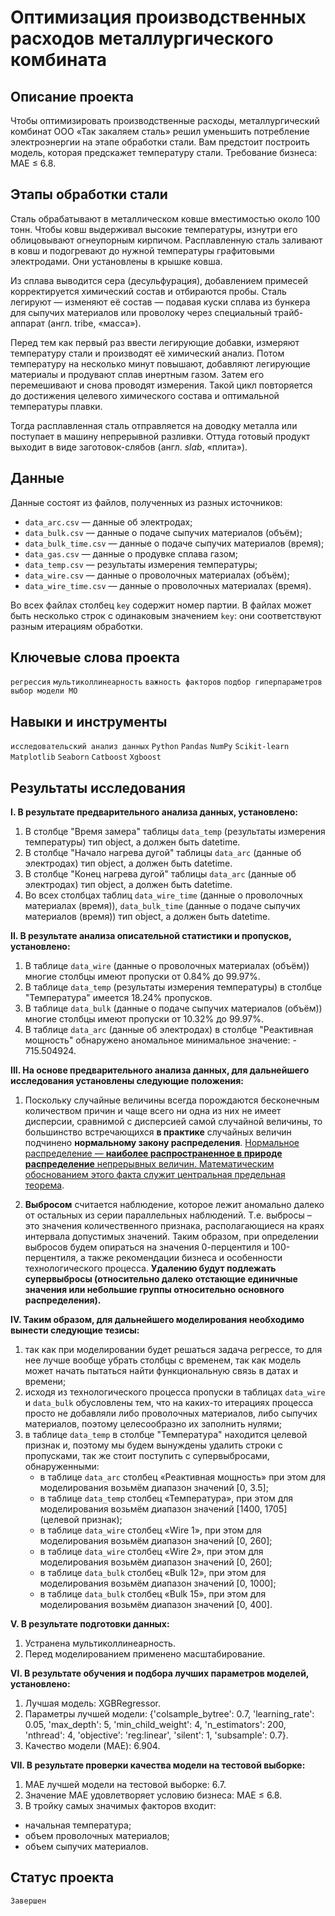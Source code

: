 # Оптимизация производственных расходов металлургического комбината

## Описание проекта

Чтобы оптимизировать производственные расходы, металлургический комбинат ООО «Так закаляем сталь» решил уменьшить потребление электроэнергии на этапе обработки стали. Вам предстоит построить модель, которая предскажет температуру стали. Требование бизнеса: MAE ≤ 6.8.

## Этапы обработки стали

Сталь обрабатывают в металлическом ковше вместимостью около 100 тонн. Чтобы ковш выдерживал высокие температуры, изнутри его облицовывают огнеупорным кирпичом. Расплавленную сталь заливают в ковш и подогревают до нужной температуры графитовыми электродами. Они установлены в крышке ковша. 

Из сплава выводится сера (десульфурация), добавлением примесей корректируется химический состав и отбираются пробы. Сталь легируют — изменяют её состав — подавая куски сплава из бункера для сыпучих материалов или проволоку через специальный трайб-аппарат (англ. tribe, «масса»).

Перед тем как первый раз ввести легирующие добавки, измеряют температуру стали и производят её химический анализ. Потом температуру на несколько минут повышают, добавляют легирующие материалы и продувают сплав инертным газом. Затем его перемешивают и снова проводят измерения. Такой цикл повторяется до достижения целевого химического состава и оптимальной температуры плавки.

Тогда расплавленная сталь отправляется на доводку металла или поступает в машину непрерывной разливки. Оттуда готовый продукт выходит в виде заготовок-слябов (англ. *slab*, «плита»).

## Данные

Данные состоят из файлов, полученных из разных источников:

- `data_arc.csv` — данные об электродах;
- `data_bulk.csv` — данные о подаче сыпучих материалов (объём);
- `data_bulk_time.csv` — данные о подаче сыпучих материалов (время);
- `data_gas.csv` — данные о продувке сплава газом;
- `data_temp.csv` — результаты измерения температуры;
- `data_wire.csv` — данные о проволочных материалах (объём);
- `data_wire_time.csv` — данные о проволочных материалах (время).

Во всех файлах столбец `key` содержит номер партии. В файлах может быть несколько строк с одинаковым значением `key`: они соответствуют разным итерациям обработки.

## Ключевые слова проекта

`регрессия` `мультиколлинеарность` `важность факторов` `подбор гиперпараметров` `выбор модели МО`

## Навыки и инструменты

`исследовательский анализ данных` `Python` `Pandas` `NumPy` `Scikit-learn` `Matplotlib` `Seaborn` `Catboost` `Xgboost`

## Результаты исследования

**I. В результате предварительного анализа данных, установлено:**

1. В столбце "Время замера" таблицы `data_temp` (результаты измерения температуры) тип object, а должен быть datetime.
2. В столбце "Начало нагрева дугой" таблицы `data_arc` (данные об электродах) тип object, а должен быть datetime.
3. В столбце "Конец нагрева дугой" таблицы `data_arc` (данные об электродах) тип object, а должен быть datetime.
4. Во всех столбцах таблиц `data_wire_time` (данные о проволочных материалах (время)), `data_bulk_time` (данные о подаче сыпучих материалов (время)) тип object, а должен быть datetime.

**II. В результате анализа описательной статистики и пропусков, установлено:**

1. В таблице `data_wire` (данные о проволочных материалах (объём)) многие столбцы имеют пропуски от 0.84% до 99.97%.
2. В таблице `data_temp` (результаты измерения температуры) в столбце "Температура" имеется 18.24% пропусков.
3. В таблице `data_bulk` (данные о подаче сыпучих материалов (объём)) многие столбцы имеют пропуски от 10.32% до 99.97%.
4. В таблице `data_arc` (данные об электродах) в столбце "Реактивная мощность" обнаружено аномальное минимальное значение: - 715.504924.

**III. На основе предварительного анализа данных, для дальнейшего исследования установлены следующие положения:**

1. Поскольку случайные величины всегда порождаются бесконечным количеством причин и чаще всего ни одна из них не имеет дисперсии, сравнимой с дисперсией самой случайной величины, то большинство встречающихся **в практике** случайных величин подчинено **нормальному закону распределения**. [Нормальное распределение — **наиболее распространенное в природе распределение** непрерывных величин. Математическим обоснованием этого факта служит центральная предельная теорема](http://datascientist.one/central-limit-theorem/).

2. **Выбросом** считается наблюдение, которое лежит аномально далеко от остальных из серии параллельных наблюдений. Т.е. выбросы – это значения количественного признака, располагающиеся на краях интервала допустимых значений. Таким образом, при определении выбросов будем опираться на значения 0-перцентиля и 100-перцентиля, а также рекомендации бизнеса и особенности технологического процесса. **Удалению будут подлежать супервыбросы (относительно далеко отстающие единичные значения или небольшие группы  относительно основного распределения).**

**IV. Таким образом, для дальнейшего моделирования необходимо вынести следующие тезисы:**

1. так как при моделировании будет решаться задача регрессе, то для нее лучше вообще убрать столбцы с временем, так как модель может начать пытаться найти функциональную связь в датах и времени;
2. исходя из технологического процесса пропуски в таблицах `data_wire` и `data_bulk` обусловлены тем, что на каких-то итерациях процесса просто не добавляли либо проволочных материалов, либо сыпучих материалов, поэтому целесообразно их заполнить нулями;
3. в таблице `data_temp` в столбце "Температура" находится целевой признак и, поэтому мы будем вынуждены удалить строки с пропусками, так же стоит поступить с  супервыбросами, обнаруженными:
    - в таблице `data_arc` столбец «Реактивная мощность» при этом для моделирования возьмём диапазон значений [0, 3.5];
    - в таблице `data_temp` столбец «Температура», при этом для моделирования возьмём диапазон значений [1400, 1705] (целевой признак);
    - в таблице `data_wire` столбец «Wire 1», при этом для моделирования возьмём диапазон значений [0, 260];
    - в таблице `data_wire` столбец «Wire 2», при этом для моделирования возьмём диапазон значений [0, 260];
    - в таблице `data_bulk` столбец «Bulk 12», при этом для моделирования возьмём диапазон значений [0, 1000];
    - в таблице `data_bulk` столбец «Bulk 15», при этом для моделирования возьмём диапазон значений [0, 400].

**V. В результате подготовки данных:**

1. Устранена мультиколлинеарность.
2. Перед моделированием применено масштабирование.

**VI. В результате обучения и подбора лучших параметров моделей, установлено:**

1. Лучшая модель: XGBRegressor.
2. Параметры лучшей модели: {'colsample_bytree': 0.7, 'learning_rate': 0.05, 'max_depth': 5, 'min_child_weight': 4, 'n_estimators': 200, 'nthread': 4, 'objective': 'reg:linear', 'silent': 1, 'subsample': 0.7}.
3. Качество модели (MAE): 6.904.

**VII. В результате проверки качества модели на тестовой выборке:**

1.  MAE лучшей модели на тестовой выборке: 6.7.
2.  Значение MAE удовлетворяет условию бизнеса: MAE ≤ 6.8.
3.  В тройку самых значимых факторов входит:
  * начальная температура;
  * объем проволочных материалов;
  * объем сыпучих материалов.
 
 ## Статус проекта
 `Завершен`
